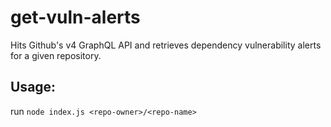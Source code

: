 # get-vuln-alerts
Hits Github's v4 GraphQL API and retrieves dependency vulnerability alerts for a given repository.

## Usage:
run `node index.js <repo-owner>/<repo-name>`